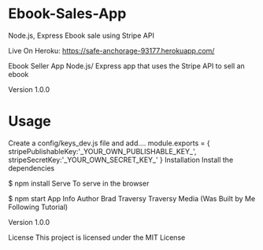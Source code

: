 # Ebook-Sales-App 
Node.js, Express Ebook sale using Stripe API

Live On Heroku: https://safe-anchorage-93177.herokuapp.com/

Ebook Seller App
Node.js/ Express app that uses the Stripe API to sell an ebook

Version
1.0.0

<h1>Usage</h1>
Create a config/keys_dev.js file and add....
module.exports = {
  stripePublishableKey:'_YOUR_OWN_PUBLISHABLE_KEY_',
  stripeSecretKey:'_YOUR_OWN_SECRET_KEY_'
}
Installation
Install the dependencies

$ npm install
Serve
To serve in the browser

$ npm start
App Info
Author
Brad Traversy Traversy Media
(Was Built by Me Following Tutorial)

Version
1.0.0

License
This project is licensed under the MIT License
